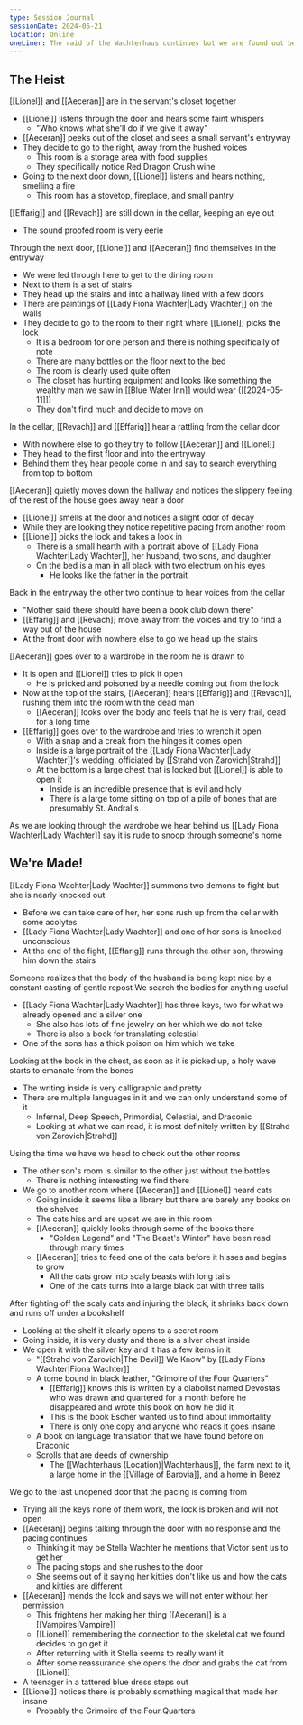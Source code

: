 ```yaml
---
type: Session Journal
sessionDate: 2024-06-21
location: Online
oneLiner: The raid of the Wachterhaus continues but we are found out before discovering Lady Wachter's secrets
---
```

## The Heist
[[Lionel]] and [[Aeceran]] are in the servant's closet together
- [[Lionel]] listens through the door and hears some faint whispers
	- "Who knows what she'll do if we give it away"
- [[Aeceran]] peeks out of the closet and sees a small servant's entryway
- They decide to go to the right, away from the hushed voices
	- This room is a storage area with food supplies
	- They specifically notice Red Dragon Crush wine
- Going to the next door down, [[Lionel]] listens and hears nothing, smelling a fire
	- This room has a stovetop, fireplace, and small pantry

[[Effarig]] and [[Revach]] are still down in the cellar, keeping an eye out
- The sound proofed room is very eerie

Through the next door, [[Lionel]] and [[Aeceran]] find themselves in the entryway
- We were led through here to get to the dining room
- Next to them is a set of stairs
- They head up the stairs and into a hallway lined with a few doors
- There are paintings of [[Lady Fiona Wachter|Lady Wachter]] on the walls
- They decide to go to the room to their right where [[Lionel]] picks the lock
	- It is a bedroom for one person and there is nothing specifically of note 
	- There are many bottles on the floor next to the bed 
	- The room is clearly used quite often
	- The closet has hunting equipment and looks like something the wealthy man we saw in [[Blue Water Inn]] would wear ([[2024-05-11]])
	- They don't find much and decide to move on

In the cellar, [[Revach]] and [[Effarig]] hear a rattling from the cellar door 
- With nowhere else to go they try to follow [[Aeceran]] and [[Lionel]] 
- They head to the first floor and into the entryway 
- Behind them they hear people come in and say to search everything from top to bottom

[[Aeceran]] quietly moves down the hallway and notices the slippery feeling of the rest of the house goes away near a door 
- [[Lionel]] smells at the door and notices a slight odor of decay
- While they are looking they notice repetitive pacing from another room
- [[Lionel]] picks the lock and takes a look in
	- There is a small hearth with a portrait above of [[Lady Fiona Wachter|Lady Wachter]], her husband, two sons, and daughter
	- On the bed is a man in all black with two electrum on his eyes
		- He looks like the father in the portrait 

Back in the entryway the other two continue to hear voices from the cellar 
- "Mother said there should have been a book club down there"
- [[Effarig]] and [[Revach]] move away from the voices and try to find a way out of the house 
- At the front door with nowhere else to go we head up the stairs 

[[Aeceran]] goes over to a wardrobe in the room he is drawn to
- It is open and [[Lionel]] tries to pick it open
	- He is pricked and poisoned by a needle coming out from the lock
- Now at the top of the stairs, [[Aeceran]] hears [[Effarig]] and [[Revach]], rushing them into the room with the dead man
	- [[Aeceran]] looks over the body and feels that he is very frail, dead for a long time
- [[Effarig]] goes over to the wardrobe and tries to wrench it open
	- With a snap and a creak from the hinges it comes open
	- Inside is a large portrait of the [[Lady Fiona Wachter|Lady Wachter]]'s wedding, officiated by [[Strahd von Zarovich|Strahd]] 
	- At the bottom is a large chest that is locked but [[Lionel]] is able to open it
		- Inside is an incredible presence that is evil and holy
		- There is a large tome sitting on top of a pile of bones that are presumably St. Andral's 

As we are looking through the wardrobe we hear behind us [[Lady Fiona Wachter|Lady Wachter]] say it is rude to snoop through someone's home

## We're Made!
[[Lady Fiona Wachter|Lady Wachter]] summons two demons to fight but she is nearly knocked out
- Before we can take care of her, her sons rush up from the cellar with some acolytes
- [[Lady Fiona Wachter|Lady Wachter]] and one of her sons is knocked unconscious
- At the end of the fight, [[Effarig]] runs through the other son, throwing him down the stairs 

Someone realizes that the body of the husband is being kept nice by a constant casting of gentle repost
We search the bodies for anything useful
- [[Lady Fiona Wachter|Lady Wachter]] has three keys, two for what we already opened and a silver one 
	- She also has lots of fine jewelry on her which we do not take 
	- There is also a book for translating celestial
- One of the sons has a thick poison on him which we take 

Looking at the book in the chest, as soon as it is picked up, a holy wave starts to emanate from the bones 
- The writing inside is very calligraphic and pretty
- There are multiple languages in it and we can only understand some of it
	- Infernal, Deep Speech, Primordial, Celestial, and Draconic
	- Looking at what we can read, it is most definitely written by [[Strahd von Zarovich|Strahd]] 

Using the time we have we head to check out the other rooms
- The other son's room is similar to the other just without the bottles 
	- There is nothing interesting we find there 
- We go to another room where [[Aeceran]] and [[Lionel]] heard cats
	- Going inside it seems like a library but there are barely any books on the shelves
	- The cats hiss and are upset we are in this room 
	- [[Aeceran]] quickly looks through some of the books there
		- "Golden Legend" and "The Beast's Winter" have been read through many times 
	- [[Aeceran]] tries to feed one of the cats before it hisses and begins to grow
		- All the cats grow into scaly beasts with long tails
		- One of the cats turns into a large black cat with three tails 

After fighting off the scaly cats and injuring the black, it shrinks back down and runs off under a bookshelf
- Looking at the shelf it clearly opens to a secret room 
- Going inside, it is very dusty and there is a silver chest inside 
- We open it with the silver key and it has a few items in it
	- "[[Strahd von Zarovich|The Devil]] We Know" by [[Lady Fiona Wachter|Fiona Wachter]] 
	- A tome bound in black leather, "Grimoire of the Four Quarters"
		- [[Effarig]] knows this is written by a diabolist named Devostas who was drawn and quartered for a month before he disappeared and wrote this book on how he did it
		- This is the book Escher wanted us to find about immortality
		- There is only one copy and anyone who reads it goes insane
	- A book on language translation that we have found before on Draconic
	- Scrolls that are deeds of ownership
		- The [[Wachterhaus (Location)|Wachterhaus]], the farm next to it, a large home in the [[Village of Barovia]], and a home in Berez

We go to the last unopened door that the pacing is coming from
- Trying all the keys none of them work, the lock is broken and will not open 
- [[Aeceran]] begins talking through the door with no response and the pacing continues 
	- Thinking it may be Stella Wachter he mentions that Victor sent us to get her 
	- The pacing stops and she rushes to the door 
	- She seems out of it saying her kitties don't like us and how the cats and kitties are different
- [[Aeceran]] mends the lock and says we will not enter without her permission
	- This frightens her making her thing [[Aeceran]] is a [[Vampires|Vampire]] 
	- [[Lionel]] remembering the connection to the skeletal cat we found decides to go get it
	- After returning with it Stella seems to really want it
	- After some reassurance she opens the door and grabs the cat from [[Lionel]]
- A teenager in a tattered blue dress steps out
- [[Lionel]] notices there is probably something magical that made her insane 
	- Probably the Grimoire of the Four Quarters 
